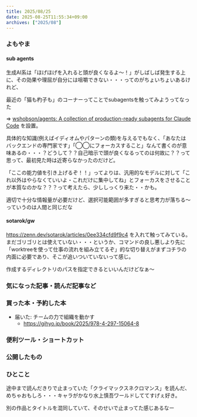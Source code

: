 ```yaml
---
title: 2025/08/25
date: 2025-08-25T11:55:34+09:00
archives: ["2025/08"]
---
```

### よもやま
#### sub agents

生成AI系は「ほげほげを入れると頭が良くなるよ〜！」がしばしば発生する上に、その効果や理屈が自分には咀嚼できない・・・ってのがちょいちょいあるけれど、

最近の「猫も杓子も」のコーナーってことでsubagentsを触ってみようってなった

=> [wshobson/agents: A collection of production\-ready subagents for Claude Code](https://github.com/wshobson/agents) を設置。

具体的な知識(例えばイディオムやパターンの類)を与えるでもなく、「あなたはバックエンドの専門家です」「◯◯にフォーカスすること」なんて書くのが意味あるの・・・？どうして？？自己暗示で頭が良くなるってのは何故に？？って思って、最初見た時は近寄らなかったのだけど。

「ここの能力値を引き上げるぞ！！」ってよりは、汎用的なモデルに対して「これ以外はやらなくていいよ・これだけに集中してね」とフォーカスをさせることが本質なのかな？？？って考えたら、少ししっくり来た・・かも。

適切で十分な情報量が必要だけど、選択可能範囲が多すぎると思考力が落ちる〜っていうのは人間と同じだな

#### sotarok/gw

https://zenn.dev/sotarok/articles/0ee334cfd9f9c4 を入れて触ってみている。まだゴリゴリとは使えていない・・・というか、コマンドの良し悪しより先に「worktreeを使って仕事の流れを組み立てるぞ」的な切り替えがまずコチラの内面に必要であり、そこが追いついていないって感じ。

作成するディレクトリのパスを指定できるといいんだけどなぁ〜

### 気になった記事・読んだ記事など

### 買った本・予約した本

* 届いた: チームの力で組織を動かす
  * https://gihyo.jp/book/2025/978-4-297-15064-8

### 便利ツール・ショートカット

### 公開したもの

### ひとこと

途中まで読んだきりで止まっていた「クライマックスネクロマンス」を読んだ、めちゃおもしろ・・・キャラがかなり水上慎吾ワールドしててすげぇ好き。

別の作品とタイトルを混同していて、そのせいで止まってた感じあるなー
